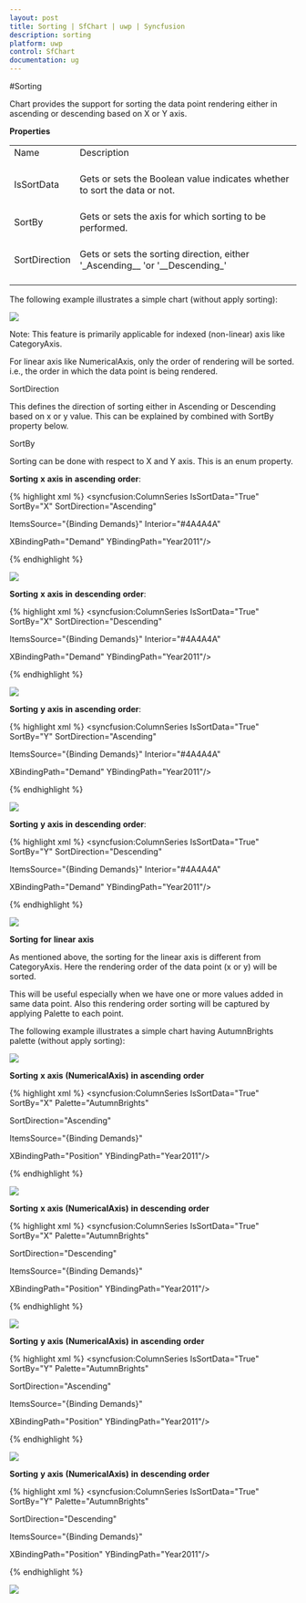 ```yaml
---
layout: post
title: Sorting | SfChart | uwp | Syncfusion
description: sorting 
platform: uwp
control: SfChart
documentation: ug
---
```


#Sorting

Chart provides the support for sorting the data point rendering either in ascending or descending based on X or Y axis.

**Properties**

<table>
<tr>
<td>
Name<br/><br/></td><td>
Description<br/><br/></td></tr>
<tr>
<td>
IsSortData<br/><br/></td><td>
Gets or sets the Boolean value indicates whether to sort the data or not.<br/><br/></td></tr>
<tr>
<td>
SortBy<br/><br/></td><td>
Gets or sets the axis for which sorting to be performed.<br/><br/></td></tr>
<tr>
<td>
SortDirection<br/><br/></td><td>
Gets or sets the sorting direction, either '_Ascending__ 'or '__Descending_'<br/><br/></td></tr>
</table>
The following example illustrates a simple chart (without apply sorting):

![](sorting_chart_images/sorting_1.png)


Note: This feature is primarily applicable for indexed (non-linear) axis like CategoryAxis.

For linear axis like NumericalAxis, only the order of rendering will be sorted. i.e., the order in which the data point is being rendered.

SortDirection

This defines the direction of sorting either in Ascending or Descending based on x or y value. This can be explained by combined with SortBy property below.

SortBy

Sorting can be done with respect to X and Y axis. This is an enum property.

**Sorting** **x** **axis** **in** **ascending** **order**:

{% highlight xml %}
<syncfusion:ColumnSeries IsSortData="True" SortBy="X"  SortDirection="Ascending"

ItemsSource="{Binding Demands}" Interior="#4A4A4A"

XBindingPath="Demand"  YBindingPath="Year2011"/>

{% endhighlight %}

![](sorting_chart_images/sorting_2.png)


**Sorting** **x** **axis** **in** **descending** **order**:

{% highlight xml %}
<syncfusion:ColumnSeries IsSortData="True" SortBy="X"  SortDirection="Descending"

ItemsSource="{Binding Demands}" Interior="#4A4A4A"

XBindingPath="Demand"  YBindingPath="Year2011"/>

{% endhighlight %}

![](sorting_chart_images/sorting_3.png)


**Sorting** **y** **axis** **in** **ascending** **order**:

{% highlight xml %}
<syncfusion:ColumnSeries IsSortData="True" SortBy="Y"  SortDirection="Ascending"

ItemsSource="{Binding Demands}" Interior="#4A4A4A"

XBindingPath="Demand"  YBindingPath="Year2011"/>





{% endhighlight %}

![](sorting_chart_images/sorting_4.png)


**Sorting** **y** **axis** **in** **descending** **order**:

{% highlight xml %}
<syncfusion:ColumnSeries IsSortData="True" SortBy="Y"  SortDirection="Descending"

ItemsSource="{Binding Demands}" Interior="#4A4A4A"

XBindingPath="Demand"  YBindingPath="Year2011"/>





{% endhighlight %}

![](sorting_chart_images/sorting_5.png)


**Sorting** **for** **linear** **axis**

As mentioned above, the sorting for the linear axis is different from CategoryAxis. Here the rendering order of the data point (x or y) will be sorted.

This will be useful especially when we have one or more values added in same data point. Also this rendering order sorting will be captured by applying Palette to each point.

The following example illustrates a simple chart having AutumnBrights palette (without apply sorting):

![](sorting_chart_images/linearaxis_nosort.png)

**Sorting** **x** **axis** **(**NumericalAxis**)** **in** **ascending** **order**

{% highlight xml %}
<syncfusion:ColumnSeries IsSortData="True" SortBy="X" Palette="AutumnBrights"

SortDirection="Ascending"

ItemsSource="{Binding Demands}" 

XBindingPath="Position"  YBindingPath="Year2011"/>



{% endhighlight %}

![](sorting_chart_images/linearaxis_sort1.png)

**Sorting** **x** **axis** **(**NumericalAxis**)** **in** **descending** **order**

{% highlight xml %}
<syncfusion:ColumnSeries IsSortData="True" SortBy="X" Palette="AutumnBrights"

SortDirection="Descending"

ItemsSource="{Binding Demands}" 

XBindingPath="Position"  YBindingPath="Year2011"/>

{% endhighlight %}

![](sorting_chart_images/linearaxis_sort2.png)

**Sorting** **y** **axis** **(**NumericalAxis**)** **in** **ascending** **order**

{% highlight xml %}
<syncfusion:ColumnSeries IsSortData="True" SortBy="Y" Palette="AutumnBrights"

SortDirection="Ascending"

ItemsSource="{Binding Demands}" 

XBindingPath="Position"  YBindingPath="Year2011"/>



{% endhighlight %}

![](sorting_chart_images/linearaxis_sort3.png)

**Sorting** **y** **axis** **(**NumericalAxis**)** **in** **descending** **order**

{% highlight xml %}
<syncfusion:ColumnSeries IsSortData="True" SortBy="Y" Palette="AutumnBrights"

SortDirection="Descending"

ItemsSource="{Binding Demands}" 

XBindingPath="Position"  YBindingPath="Year2011"/>



{% endhighlight %}

![](sorting_chart_images/linearaxis_sort4.png)

